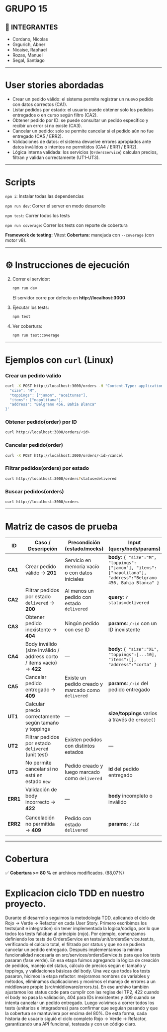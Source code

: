 # GRUPO 15

## 👥 INTEGRANTES 
- Cordano, Nicolas
- Grgurich, Abner
- Nicaise, Raphael
- Rozas, Manuel
- Segal, Santiago


---

# User stories abordadas
- Crear un pedido válido: el sistema permite registrar un nuevo pedido con datos correctos (CA1).  
- Listar pedidos por estado: el usuario puede obtener solo los pedidos entregados o en curso según filtro (CA2).  
- Obtener pedido por ID: se puede consultar un pedido específico y recibir un error si no existe (CA3).  
- Cancelar un pedido: solo se permite cancelar si el pedido aún no fue entregado (CA5 / ERR2).  
- Validaciones de datos: el sistema devuelve errores apropiados ante datos inválidos o intentos no permitidos (CA4 / ERR1 / ERR2).  
- Lógica interna validada: los servicios (`OrdersService`) calculan precios, filtran y validan correctamente (UT1–UT3).  

---

# Scripts


`npm i`: Instalar todas las dependencias

`npm run dev`: Correr el server en modo desarrollo

`npm test`: Correr todos los tests

`npm run coverage`: Correr los tests con reporte de cobertura

**Framework de testing:** Vitest
**Cobertura:** manejada con `--coverage` (con motor v8).  

---

# ⚙️ Instrucciones de ejecución

2. Correr el servidor:  
   ```bash
   npm run dev
   ```
   El servidor corre por defecto en **http://localhost:3000**

3. Ejecutar los tests:  
   ```bash
   npm test
   ```

4. Ver cobertura:  
   ```bash
   npm run test:coverage
   ```

---

# Ejemplos con `curl` (Linux)


### Crear un pedido valido
```bash
curl -X POST http://localhost:3000/orders -H "Content-Type: application/json" -d '{
  "size": "M",
  "toppings": ["jamon", "aceitunas"],
  "items": ["napolitana"],
  "address": "Belgrano 456, Bahía Blanca"
}'
```

### Obtener pedido(order) por ID
```bash
curl http://localhost:3000/orders/<id>
```

### Cancelar pedido(order)
```bash
curl -X POST http://localhost:3000/orders/<id>/cancel
```

### Filtrar pedidos(orders) por estado
```bash
curl http://localhost:3000/orders?status=delivered
```

### Buscar pedidos(orders)

```bash 
curl http://localhost:3000/orders
```
---
#  Matriz de casos de prueba
| ID   | Caso / Descripción                                            | Precondición (estado/mocks)                                          | Input (query/body/params)                                                                                                                                           | Acción (HTTP) / Método        | Resultado esperado                                                         | Test (archivo · nombre) |
|------|----------------------------------------------------------------|------------------------------------------------------------------------|--------------------------------------------------------------------------------------------------------------------------------------------------------------------|--------------------------------|---------------------------------------------------------------------------|--------------------------|
| **CA1** | Crear pedido válido → **201**                                  | Servicio en memoria vacío o con datos iniciales                       | **body**: `{ "size":"M", "toppings":["jamon"], "items":["napolitana"], "address":"Belgrano 456, Bahia Blanca" }`                                                  | **POST** `/orders`             | 201 y body con `id`, `status:"new"`, `total`, `createdAt`                 | `tests/integration/orders.routes.test.ts` · “deberia POST /orders crear un pedido valido” |
| **CA2** | Filtrar pedidos por estado `delivered` → **200**               | Al menos un pedido con estado `delivered`                             | **query**: `?status=delivered`                                                                                                                                     | **GET** `/orders?status=delivered` | 200 y body solo con pedidos `status:"delivered"`                         | `tests/integration/orders.routes.test.ts` · “debería GET /orders?status=delivered filtrar las ordenes por estado” |
| **CA3** | Obtener pedido inexistente → **404**                           | Ningún pedido con ese ID                                              | **params**: `/:id` con un ID inexistente                                                                                                                          | **GET** `/orders/:id`          | 404 `{ "error": "No encontrado" }`                                        | `tests/integration/orders.routes.test.ts` · “deberia GET /orders/:id devolver 404 si no existe” |
| **CA4** | Body inválido (size inválido / address corto / items vacío) → **422** | —                                                                    | **body**: `{ "size":"XL", "toppings":[...10], "items":[], "address":"corta" }`                                              | **POST** `/orders`             | 422 `{ "error": "ErrorDeValidacion" }`                                   | `tests/integration/orders.routes.test.ts` · “deberia POST /orders con body invalido devolver 400 con un mensaje de error de validacion” *(actualizado a 422)* |
| **CA5** | Cancelar pedido entregado → **409**                           | Existe un pedido creado y marcado como `delivered`                    | **params**: `/:id` del pedido entregado                                                                                                                           | **POST** `/orders/:id/cancel`  | 409 `{ "error": "Error: no se puede cancelar un pedido entregado" }`     | `tests/integration/orders.routes.test.ts` · “deberia POST /orders/:id/cancel devolver 409 si el pedido no tiene status "new"” |
| **UT1** | Calcular precio correctamente según tamaño y toppings          | —                                                                    | **size/toppings** varios a través de `create()`                                                                             | Método interno `OrdersService.create()` | Retorna total calculado correctamente                              | `tests/unit/ordersService.test.ts` · “create service” |
| **UT2** | Filtrar pedidos por estado `delivered` (unit test)             | Existen pedidos con distintos estados                                 | —                                                                                                                           | Método interno `OrdersService.list({status:'delivered'})` | Devuelve solo pedidos entregados                         | `tests/unit/ordersService.test.ts` · “filtra por estado 'delivered'” |
| **UT3** | No permite cancelar si no está en estado `new`                 | Pedido creado y luego marcado como `delivered`                        | **id** del pedido entregado                                                                                                 | Método interno `OrdersService.cancel(id)` | Lanza error “solo se pueden cancelar pedidos en estado nuevo”  | `tests/unit/ordersService.test.ts` · “no permite cancelar si no está en estado nuevo” |
| **ERR1** | Validación de body incorrecto → **422**                       | —                                                                    | **body** incompleto o inválido                                                                                              | **POST** `/orders`             | 422 `{ "error": "ErrorDeValidacion" }`                                   | `tests/integration/orders.routes.test.ts` · “body inválido” |
| **ERR2** | Cancelación no permitida → **409**                            | Pedido con estado `delivered`                                         | **params**: `/:id`                                                                                                          | **POST** `/orders/:id/cancel`  | 409 `{ "error": no se puede cancelar un pedido entregado" }`     | `tests/integration/orders.routes.test.ts` · “cancelar entregado” |


---

#  Cobertura
✅ **Cobertura >=** **80 %** en archivos modificados. (88,07%)

# Explicacion ciclo TDD en nuestro proyecto.

Durante el desarrollo seguimos la metodología TDD, aplicando el ciclo de Rojo → Verde → Refactor en cada User Story.
Primero escribimos los tests(unit e integration) sin tener implementada la logica/codigo, por lo que todos los tests fallaban al principio (rojo).
Por ejemplo, comenzamos definiendo los tests de OrdersService en tests/unit/ordersService.test.ts, verificando el calculo total, el filtrado por status y que no se pudiera cancelar un pedido entregado.
Después implementamos la mínima funcionalidad necesaria en src/services/ordersService.ts para que los tests pasaran (fase verde).
En esa etapa fuimos agregando la lógica de creación de pedidos, manejo del status, cálculo de precios según el tamaño y toppings, y validaciones básicas del body.
Una vez que todos los tests pasaron, hicimos la etapa refactor: mejoramos nombres de variables y métodos, eliminamos duplicaciones y movimos el manejo de errores a un middleware propio (src/middleware/errors.ts).
En ese archivo también ajustamos los status code para cumplir con las reglas del TP2, 422 cuando el body no pasa la validación, 404 para IDs inexistentes y 409 cuando se intenta cancelar un pedido entregado.
Luego volvimos a correr todos los tests (unitarios e integradores) para confirmar que seguían pasando y que la cobertura se mantuviera por encima del 80%.
De esta forma, cada historia de usuario siguió el ciclo completo Rojo → Verde → Refactor, garantizando una API funcional, testeada y con un código claro.

